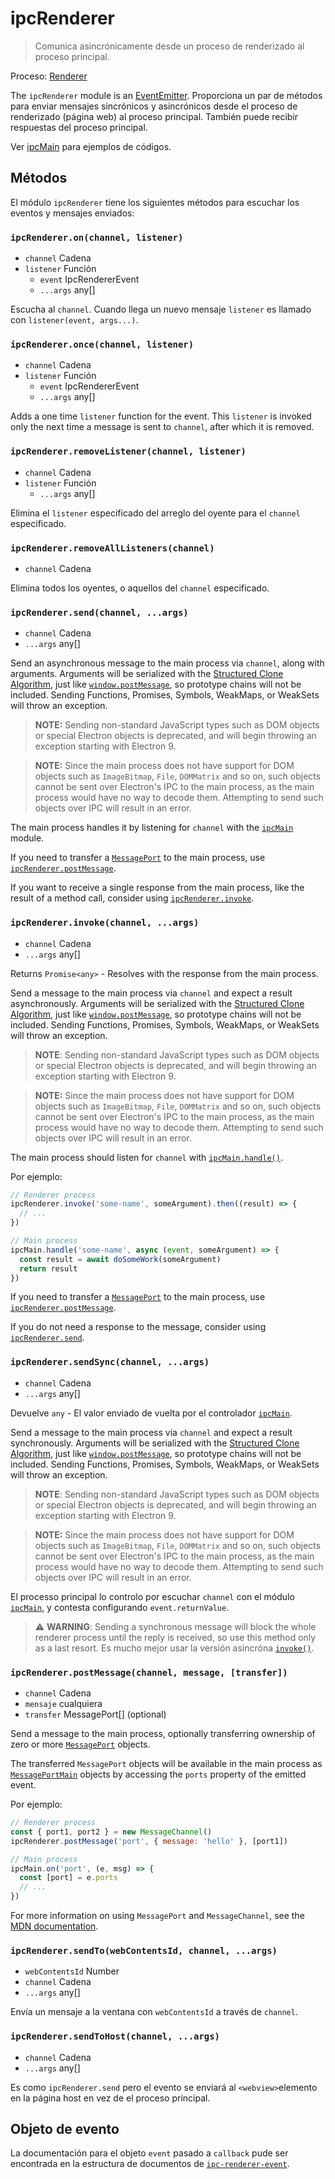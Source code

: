 # ipcRenderer

> Comunica asincrónicamente desde un proceso de renderizado al proceso principal.

Proceso: [Renderer](../glossary.md#renderer-process)

The `ipcRenderer` module is an  [EventEmitter][event-emitter]. Proporciona un par de métodos para enviar mensajes sincrónicos y asincrónicos desde el proceso de renderizado (página web) al proceso principal. También puede recibir respuestas del proceso principal.

Ver [ipcMain](ipc-main.md) para ejemplos de códigos.

## Métodos

El módulo `ipcRenderer` tiene los siguientes métodos para escuchar los eventos y mensajes enviados:

### `ipcRenderer.on(channel, listener)`

* `channel` Cadena
* `listener` Función
  * `event` IpcRendererEvent
  * `...args` any[]

Escucha al `channel`. Cuando llega un nuevo mensaje `listener` es llamado con `listener(event, args...)`.

### `ipcRenderer.once(channel, listener)`

* `channel` Cadena
* `listener` Función
  * `event` IpcRendererEvent
  * `...args` any[]

Adds a one time `listener` function for the event. This `listener` is invoked only the next time a message is sent to `channel`, after which it is removed.

### `ipcRenderer.removeListener(channel, listener)`

* `channel` Cadena
* `listener` Función
  * `...args` any[]

Elimina el `listener` especificado del arreglo del oyente para el `channel` especificado.

### `ipcRenderer.removeAllListeners(channel)`

* `channel` Cadena

Elimina todos los oyentes, o aquellos del `channel` especificado.

### `ipcRenderer.send(channel, ...args)`

* `channel` Cadena
* `...args` any[]

Send an asynchronous message to the main process via `channel`, along with arguments. Arguments will be serialized with the [Structured Clone Algorithm][SCA], just like [`window.postMessage`][], so prototype chains will not be included. Sending Functions, Promises, Symbols, WeakMaps, or WeakSets will throw an exception.

> **NOTE:** Sending non-standard JavaScript types such as DOM objects or special Electron objects is deprecated, and will begin throwing an exception starting with Electron 9.

> **NOTE:** Since the main process does not have support for DOM objects such as `ImageBitmap`, `File`, `DOMMatrix` and so on, such objects cannot be sent over Electron's IPC to the main process, as the main process would have no way to decode them. Attempting to send such objects over IPC will result in an error.

The main process handles it by listening for `channel` with the [`ipcMain`](ipc-main.md) module.

If you need to transfer a [`MessagePort`][] to the main process, use [`ipcRenderer.postMessage`](#ipcrendererpostmessagechannel-message-transfer).

If you want to receive a single response from the main process, like the result of a method call, consider using [`ipcRenderer.invoke`](#ipcrendererinvokechannel-args).

### `ipcRenderer.invoke(channel, ...args)`

* `channel` Cadena
* `...args` any[]

Returns `Promise<any>` - Resolves with the response from the main process.

Send a message to the main process via `channel` and expect a result asynchronously. Arguments will be serialized with the [Structured Clone Algorithm][SCA], just like [`window.postMessage`][], so prototype chains will not be included. Sending Functions, Promises, Symbols, WeakMaps, or WeakSets will throw an exception.

> **NOTE**: Sending non-standard JavaScript types such as DOM objects or special Electron objects is deprecated, and will begin throwing an exception starting with Electron 9.

> **NOTE:** Since the main process does not have support for DOM objects such as `ImageBitmap`, `File`, `DOMMatrix` and so on, such objects cannot be sent over Electron's IPC to the main process, as the main process would have no way to decode them. Attempting to send such objects over IPC will result in an error.

The main process should listen for `channel` with [`ipcMain.handle()`](ipc-main.md#ipcmainhandlechannel-listener).

Por ejemplo:

```javascript
// Renderer process
ipcRenderer.invoke('some-name', someArgument).then((result) => {
  // ...
})

// Main process
ipcMain.handle('some-name', async (event, someArgument) => {
  const result = await doSomeWork(someArgument)
  return result
})
```

If you need to transfer a [`MessagePort`][] to the main process, use [`ipcRenderer.postMessage`](#ipcrendererpostmessagechannel-message-transfer).

If you do not need a response to the message, consider using [`ipcRenderer.send`](#ipcrenderersendchannel-args).

### `ipcRenderer.sendSync(channel, ...args)`

* `channel` Cadena
* `...args` any[]

Devuelve `any` - El valor enviado de vuelta por el controlador [`ipcMain`](ipc-main.md).

Send a message to the main process via `channel` and expect a result synchronously. Arguments will be serialized with the [Structured Clone Algorithm][SCA], just like [`window.postMessage`][], so prototype chains will not be included. Sending Functions, Promises, Symbols, WeakMaps, or WeakSets will throw an exception.

> **NOTE**: Sending non-standard JavaScript types such as DOM objects or special Electron objects is deprecated, and will begin throwing an exception starting with Electron 9.

> **NOTE:** Since the main process does not have support for DOM objects such as `ImageBitmap`, `File`, `DOMMatrix` and so on, such objects cannot be sent over Electron's IPC to the main process, as the main process would have no way to decode them. Attempting to send such objects over IPC will result in an error.

El processo principal lo controlo por escuchar `channel` con el módulo [`ipcMain`](ipc-main.md), y contesta configurando `event.returnValue`.

> :warning: **WARNING**: Sending a synchronous message will block the whole renderer process until the reply is received, so use this method only as a last resort. Es mucho mejor usar la versión asincróna [`invoke()`](ipc-renderer.md#ipcrendererinvokechannel-args).

### `ipcRenderer.postMessage(channel, message, [transfer])`

* `channel` Cadena
* `mensaje` cualquiera
* `transfer` MessagePort[] (optional)

Send a message to the main process, optionally transferring ownership of zero or more [`MessagePort`][] objects.

The transferred `MessagePort` objects will be available in the main process as [`MessagePortMain`](message-port-main.md) objects by accessing the `ports` property of the emitted event.

Por ejemplo:

```js
// Renderer process
const { port1, port2 } = new MessageChannel()
ipcRenderer.postMessage('port', { message: 'hello' }, [port1])

// Main process
ipcMain.on('port', (e, msg) => {
  const [port] = e.ports
  // ...
})
```

For more information on using `MessagePort` and `MessageChannel`, see the [MDN documentation](https://developer.mozilla.org/en-US/docs/Web/API/MessageChannel).

### `ipcRenderer.sendTo(webContentsId, channel, ...args)`

* `webContentsId` Number
* `channel` Cadena
* `...args` any[]

Envía un mensaje a la ventana con `webContentsId` a través de `channel`.

### `ipcRenderer.sendToHost(channel, ...args)`

* `channel` Cadena
* `...args` any[]

Es como `ipcRenderer.send` pero el evento se enviará al `<webview>`elemento en la página host en vez de el proceso principal.

## Objeto de evento

La documentación para el objeto `event` pasado a `callback` pude ser encontrada en la estructura de documentos de [`ipc-renderer-event`](structures/ipc-renderer-event.md).

[event-emitter]: https://nodejs.org/api/events.html#events_class_eventemitter
[SCA]: https://developer.mozilla.org/en-US/docs/Web/API/Web_Workers_API/Structured_clone_algorithm
[`window.postMessage`]: https://developer.mozilla.org/en-US/docs/Web/API/Window/postMessage
[`MessagePort`]: https://developer.mozilla.org/en-US/docs/Web/API/MessagePort
